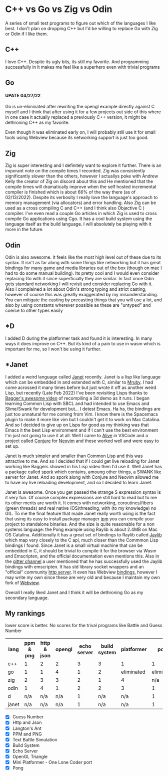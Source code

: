 # C++ vs Go vs Zig vs Odin
A series of small test programs to figure out which of the languages I like best. I don't plan on dropping C++ but I'd be willing to replace Go with Zig or Odin if I like them.

## C++
I love C++. Despite its ugly bits, its still my favorite. And programming successfully in it makes me feel like a superhero even with trivial programs
## Go
#### UPATE 04/27/22
Go is un-eliminated after rewriting the opengl example directly against C myself and I think that after using it for a few projects out side of this where in one case it actually replaced a previously C++ version, it might be dethroning C++ as my favorite.

Even though it was eliminated early on, I will probably still use it for small tools using Webview because its networking support is just too good.
## Zig
Zig is super interesting and I definitely want to explore it further. There is an imporant note on the compile times I recorded. Zig was consistently significantly slower than the others, however I actuallys poke with Andrew Kelly the creator of Zig on discord about this and He mentioned that the compile times will dramatically improve when the self hosted incremental compiler is finished which is about 66% of the way there (as of 02/13/2022). Despite its verbosity I really love the language's approach to memory management (via allocators) and error handling. Also Zig can be used as a cross compiling C and C++ (and I think also Objective C ) compiler. I've even read a couple Go articles in which Zig is used to cross compile Go applications using Cgo. It has a cool build system using the language itself as the build language. I will absolutely be playing with it more in the future.
## Odin
Odin is also awesome. It feels like the most high level out of these due to its syntax. It isn't as far along with some things like networking but it has great bindings for many game and media libraries out of the box (though on mac I had to do some manual building). Its pretty cool and I would even consider replacing Go with it since superficially they are similar. In fact once Odin gets standard networking I will revisit and consider replacing Go with it. Also I complained a lot about Odin's strong typing and strict casting, however of course this was greatly exaggerated by my misunderstanding. You can mitigate the casting by precasting things that you will use a lot, and also by using constants wherever possible as these are "untyped" and coerce to other types easily
## *D
I added D during the platformer task and found it is interesting. In many ways it does improve on C++. But its kind of a pain to use in wasm which is important for me, so I won't be using it further.
## *Janet
I added a weird language called [Janet](https://janet-lang.org) recently. Janet is a lisp like language which can be embedded in and extended with C, similar to [Mruby](https://github.com/mruby/mruby). I had come acrossed it many times before but just wrote it off as another weird Lisp, but recently (Late Feb 2022) I've been revisiting Lisps thanks to [Bagger's awesome video](https://www.youtube.com/watch?v=6pMyhrDcMzw) of recompiling a 3d demo as it runs. I began learning Common Lisp with SBCL and had intended to use Emacs and Slime/Swank for development but... I detest Emacs. Ha ha, the bindings are just too unnatural for me coming from Vim. I know there is the Spacemacs plugin to make it more like vim but I couldn't get it to work on Mac Catalina. And so I decided to give up on Lisps for good as my thinking was that Emacs it the best Lisp environment and if I can't use the best environment I'm just not going to use it at all. Well I came to [Alive](https://lispcookbook.github.io/cl-cookbook/vscode-alive.html#optional-custom-configurations) in VSCode and a project called [Conjure](https://github.com/Olical/conjure) for [Neovim](https://neovim.io) and these worked well and were easy to set up. 

Janet is much simpler and smaller than Common Lisp and this was attractive to me. And so I decided that if I could get live reloading for Janet working like Baggers showed in his Lisp video then I'd use it. Well Janet has a package called [spork](https://github.com/janet-lang/spork) which contains, amoung other things, a SWANK like server for Janet. And so spork along with Conjure and Neovim allowed me to have my live reloading development, and so I decided to learn Janet.

Janet is awesome. Once you get passed the strange S expression syntax is it very fun. Of course complex expressions are still hard to read but to me its other merits are worth it. It comes with networking, coroutines/fibers (green threads) and real native (OS)threading, with (to my knowledge) no GIL. To me the final feature that made Janet really worth using is the fact that using its easy to install package manager [jpm](https://github.com/janet-lang/jpm) you can compile your project to standalone binaries. And the size is quite reasonable for a non systems language: the Pong example using Raylib is about 2.4MB on Mac OS Catalina. Additionally it has a great set of bindings to Raylib called [Jaylib](https://github.com/janet-lang/jaylib) which map very closely to the C api, much closer than the Commmon Lisp bindings I found. Since Janet is a small virtual machine that can be embedded in C, it should be trivial to compile it for the browser via Wasm and Emscripten, and the official documentation even mentions this. Also in the [gitter channel](https://gitter.im/janet-language/community) a user mentioned that he has successfully used the Jaylib bindings with emscripten. It has std library socket wrappers and an "official" community [http server](https://github.com/janet-lang/circlet). It even has Webview [bindings](https://github.com/janet-lang/webview), however I may write my own since these are very old and because I maintain my own fork of [Webview](https://github.com/phillvancejr/webview).

Overall I really liked Janet and I think it will be dethroning Go as my secondary language.

## My rankings 
lower score is better. No scores for the trival programs like Battle and Guess Number
<table>
    <th>lang</th>
    <th>ppm & png</th>
    <th>http & json</th>
    <th>opengl</th>
    <th>echo server</th>
    <th>build system</th>
    <th>platformer</th>
    <th>pong</th>
    <th>total</th>
    <tr>
        <td>c++</td> 
        <td name="ppm">1</td>
        <td name="http">2</td>
        <td name="opengl">2</td>
        <td name="echo server">3</td>
        <td name="build system">3</td>
        <td name="platformer">1</td>
        <td name="pong">1</td>
        <td name="total">13</td>
    </tr>
    <tr>
        <td>go</td> 
        <td name="ppm">1</td>
        <td name="http">1</td>
        <td name="opengl">4</td>
        <td name="echo server">1</td>
        <td name="build system">2</td>
        <td name="platformer">eliminated</td>
        <td name="pong">eliminated</td>
        <td name="total">9</td>
    </tr>
    <tr>
        <td>zig</td> 
        <td name="ppm">2</td>
        <td name="http">3</td>
        <td name="opengl">3</td>
        <td name="echo server">2</td>
        <td name="build system">1</td>
        <td name="platformer">4</td>
        <td name="pong">n/a</td>
        <td name="total">15</td>
    </tr>
    <tr>
        <td>odin</td> 
        <td name="ppm">1</td>
        <td name="http">4</td>
        <td name="opengl">1</td>
        <td name="echo server">2</td>
        <td name="build system">2</td>
        <td name="platformer">3</td>
        <td name="pong">1</td>
        <td name="total">14</td>
    </tr>
    <tr>
        <td>d</td> 
        <td name="ppm">n/a</td>
        <td name="http">n/a</td>
        <td name="opengl">n/a</td>
        <td name="echo server">1</td>
        <td name="build system">n/a</td>
        <td name="platformer">n/a</td>
        <td name="pong">1</td>
        <td name="total">tbd</td>
    </tr>
    <tr>
        <td>janet</td> 
        <td name="ppm">n/a</td>
        <td name="http">n/a</td>
        <td name="opengl">n/a</td>
        <td name="echo server">1</td>
        <td name="build system">n/a</td>
        <td name="platformer">n/a</td>
        <td name="pong">1</td>
        <td name="total">tbd</td>
    </tr>
</table>

- [X] Guess Number
- [X] Http and Json
- [X] Langton's Ant
- [X] PPM and PNG
- [X] Text Battle Simulation
- [X] Build System
- [X] Echo Server
- [X] OpenGL Triangle
- [X] Mini Platformer - One Lone Coder port
- [X] Pong